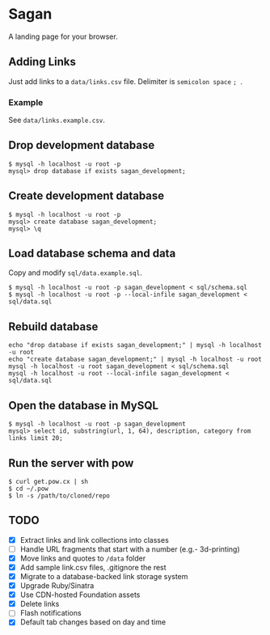 # Sagan

A landing page for your browser.


## Adding Links

Just add links to a `data/links.csv` file. Delimiter is `semicolon space` `; `.

### Example

See `data/links.example.csv`.

## Drop development database

```
$ mysql -h localhost -u root -p
mysql> drop database if exists sagan_development;
```

## Create development database

```
$ mysql -h localhost -u root -p
mysql> create database sagan_development;
mysql> \q
```

## Load database schema and data

Copy and modify `sql/data.example.sql`.

```
$ mysql -h localhost -u root -p sagan_development < sql/schema.sql
$ mysql -h localhost -u root -p --local-infile sagan_development < sql/data.sql
```

## Rebuild database

```
echo "drop database if exists sagan_development;" | mysql -h localhost -u root
echo "create database sagan_development;" | mysql -h localhost -u root
mysql -h localhost -u root sagan_development < sql/schema.sql
mysql -h localhost -u root --local-infile sagan_development < sql/data.sql
```

## Open the database in MySQL

```
$ mysql -h localhost -u root -p sagan_development
mysql> select id, substring(url, 1, 64), description, category from links limit 20;
```

## Run the server with pow

```
$ curl get.pow.cx | sh
$ cd ~/.pow
$ ln -s /path/to/cloned/repo
```

## TODO

* [x] Extract links and link collections into classes
* [ ] Handle URL fragments that start with a number (e.g.- 3d-printing)
* [x] Move links and quotes to `/data` folder
* [x] Add sample link.csv files, .gitignore the rest
* [x] Migrate to a database-backed link storage system
* [x] Upgrade Ruby/Sinatra
* [x] Use CDN-hosted Foundation assets
* [x] Delete links
* [ ] Flash notifications
* [x] Default tab changes based on day and time
